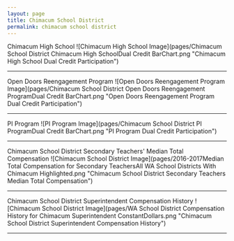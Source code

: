 ```yaml
---
layout: page
title: Chimacum School District
permalink: chimacum school district
---
```



Chimacum High School
![Chimacum High School Image](pages/Chimacum School District Chimacum High SchoolDual Credit BarChart.png "Chimacum High School Dual Credit Participation")

___

Open Doors Reengagement Program
![Open Doors Reengagement Program Image](pages/Chimacum School District Open Doors Reengagement ProgramDual Credit BarChart.png "Open Doors Reengagement Program Dual Credit Participation")

___

PI Program
![PI Program Image](pages/Chimacum School District PI ProgramDual Credit BarChart.png "PI Program Dual Credit Participation")

___

Chimacum School District Secondary Teachers' Median Total Compensation
![Chimacum School District Image](pages/2016-2017Median Total Compensation for Secondary TeachersAll WA School Districts With Chimacum Highlighted.png "Chimacum School District Secondary Teachers Median Total Compensation")

___

Chimacum School District Superintendent Compensation History
![Chimacum School District Image](pages/WA School District Compensation History for Chimacum Superintendent ConstantDollars.png "Chimacum School District Superintendent Compensation History")

___

